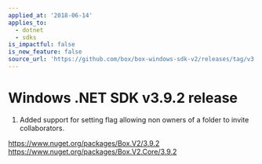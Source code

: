 ```yaml
---
applied_at: '2018-06-14'
applies_to:
  - dotnet
  - sdks
is_impactful: false
is_new_feature: false
source_url: 'https://github.com/box/box-windows-sdk-v2/releases/tag/v3.9.2'
---
```


# Windows .NET SDK v3.9.2 release

1. Added support for setting flag allowing non owners of a folder to invite collaborators. 

https://www.nuget.org/packages/Box.V2/3.9.2
https://www.nuget.org/packages/Box.V2.Core/3.9.2

